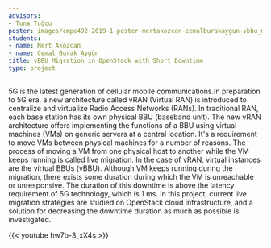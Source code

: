 ```yaml
---
advisors:
- Tuna Tuğcu
poster: images/cmpe492-2019-1-poster-mertakozcan-cemalburakaygun-vbbu_migration_in_openstack_with_short_downtime.jpeg
students:
- name: Mert Aközcan
- name: Cemal Burak Aygün
title: vBBU Migration in OpenStack with Short Downtime
type: project
---
```


5G is the latest generation of cellular mobile communications.In preparation to 5G era, a new architecture called vRAN (Virtual RAN) is introduced to centralize and virtualize Radio Access Networks (RANs). In traditional RAN, each base station has its own physical BBU (baseband unit). The new vRAN architecture offers implementing the functions of a BBU using virtual machines (VMs) on generic servers at a central location. It's a requirement to move VMs between physical machines for a number of reasons. The process of moving a VM from one physical host to another while the VM keeps running is called live migration. In the case of vRAN, virtual instances are the virtual BBUs (vBBU). Although VM keeps running during the migration, there exists some duration during which the VM is unreachable or unresponsive. The duration of this downtime is above the latency requirement of 5G technology, which is 1 ms. In this project, current live migration strategies are studied on OpenStack cloud infrastructure, and a solution for decreasing the downtime duration as much as possible is investigated.


{{< youtube hw7b-3_xX4s >}}